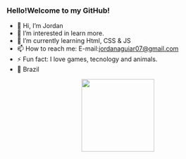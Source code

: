<h3>Hello!Welcome to my GitHub!</h3>


- 👋 Hi, I’m Jordan
- 👀 I’m interested in learn more.
- 🌱 I’m currently learning Html, CSS & JS
- 📫 How to reach me: E-mail:jordanaguiar07@gmail.com 
- ⚡ Fun fact: I love games, tecnology and animals.
- 📍 Brazil

<div align="center">
    <a href="https://github.com/Jordan0725">
  <img height="165em" src="https://github-readme-stats.vercel.app/api?username=Jordan0725&show_icons=true&theme=tokyonight&include_all_commits=true&count_private=true"/>

</div>
